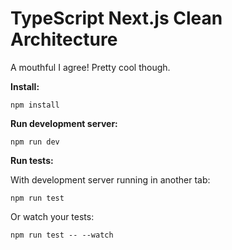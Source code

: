 # TypeScript Next.js Clean Architecture

A mouthful I agree! Pretty cool though.

**Install:**

```
npm install
```

**Run development server:**

```
npm run dev
```

**Run tests:**

With development server running in another tab:

```
npm run test
```

Or watch your tests:

```
npm run test -- --watch
```
